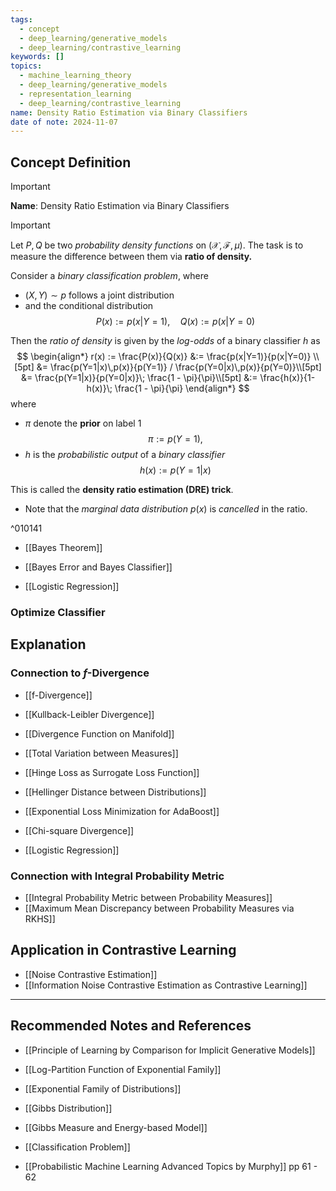 ```yaml
---
tags:
  - concept
  - deep_learning/generative_models
  - deep_learning/contrastive_learning
keywords: []
topics:
  - machine_learning_theory
  - deep_learning/generative_models
  - representation_learning
  - deep_learning/contrastive_learning
name: Density Ratio Estimation via Binary Classifiers
date of note: 2024-11-07
---
```


## Concept Definition

>[!important]
>**Name**: Density Ratio Estimation via Binary Classifiers

>[!important]
>Let $P, Q$ be two *probability density functions* on $(\mathcal{X}, \mathscr{F},\mu)$. The task is to measure the difference between them via **ratio of density.**
>
>Consider a *binary classification problem*, where 
>- $(X,Y) \sim p$ follows a joint distribution 
>- and the conditional distribution $$P(x) := p(x|Y=1), \quad Q(x):= p(x|Y=0)$$
>
>Then the *ratio of density* is given by the *log-odds* of a binary classifier $h$ as
>$$
>\begin{align*}
>r(x) := \frac{P(x)}{Q(x)} &:= \frac{p(x|Y=1)}{p(x|Y=0)} \\[5pt]
>&=  \frac{p(Y=1|x)\,p(x)}{p(Y=1)}  / \frac{p(Y=0|x)\,p(x)}{p(Y=0)}\\[5pt]
>&= \frac{p(Y=1|x)}{p(Y=0|x)}\; \frac{1 - \pi}{\pi}\\[5pt]
>&:= \frac{h(x)}{1- h(x)}\; \frac{1 - \pi}{\pi}
>\end{align*}
>$$
>where 
>-  $\pi$ denote the **prior** on label $1$  $$\pi := p(Y=1),$$ 
>- $h$ is the *probabilistic output* of a *binary classifier* $$h(x) := p(Y=1|x)$$ 
>
>This is called the **density ratio estimation (DRE) trick**. 
>- Note that the *marginal data distribution* $p(x)$ is *cancelled* in the ratio.

^010141

- [[Bayes Theorem]]

- [[Bayes Error and Bayes Classifier]]
- [[Logistic Regression]]

### Optimize Classifier 




## Explanation

### Connection to $f$-Divergence

- [[f-Divergence]]
- [[Kullback-Leibler Divergence]]
- [[Divergence Function on Manifold]]

- [[Total Variation between Measures]]
- [[Hinge Loss as Surrogate Loss Function]]

- [[Hellinger Distance between Distributions]]
- [[Exponential Loss Minimization for AdaBoost]]

- [[Chi-square Divergence]]
- [[Logistic Regression]]

### Connection with Integral Probability Metric

- [[Integral Probability Metric between Probability Measures]]
- [[Maximum Mean Discrepancy between Probability Measures via RKHS]]


## Application in Contrastive Learning

- [[Noise Contrastive Estimation]]
- [[Information Noise Contrastive Estimation as Contrastive Learning]]





-----------
##  Recommended Notes and References


- [[Principle of Learning by Comparison for Implicit Generative Models]]


- [[Log-Partition Function of Exponential Family]]
- [[Exponential Family of Distributions]]
- [[Gibbs Distribution]]
- [[Gibbs Measure and Energy-based Model]]
- [[Classification Problem]]

- [[Probabilistic Machine Learning Advanced Topics by Murphy]] pp 61 - 62



